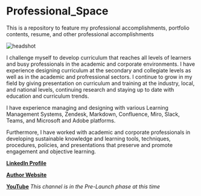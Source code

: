 # Professional_Space
This is a repository to feature my professional accomplishments, portfolio contents, resume, and other professional accomplishments

![headshot](Professional_Space/LinkedIn%20Profile%20Picture.jpg)

I challenge myself to develop curriculum that reaches all levels of learners and busy professionals in the academic and corporate environments. I have experience designing curriculum at the secondary and collegiate levels as well as in the academic and profressional sectors. I continue to grow in my field by giving presentation on curriculum and training at the industry, local, and national levels, continuing research and staying up to date with education and curriculum trends.

I have experience managing and designing with various Learning Management Systems, Zendesk, Markdown, Confluence, Miro, Slack, Teams, and Microsoft and Adobe platforms.

Furthermore, I have worked with academic and corporate professionals in developing sustainable knowledge and learning tools, techniques, procedures, policies, and presentations that preserve and promote engagement and objective learning.

[**LinkedIn Profile**](https://www.linkedin.com/in/laurie-ward-ph-d-m-ed-m-b-a-99b582155/)

[**Author Website**](https://store.bookbaby.com/profile/LKWard)

[**YouTube**](https://www.youtube.com/channel/UCyKRYDndOS6lVgMwnX4ls1g/featured) *This channel is in the Pre-Launch phase at this time*
